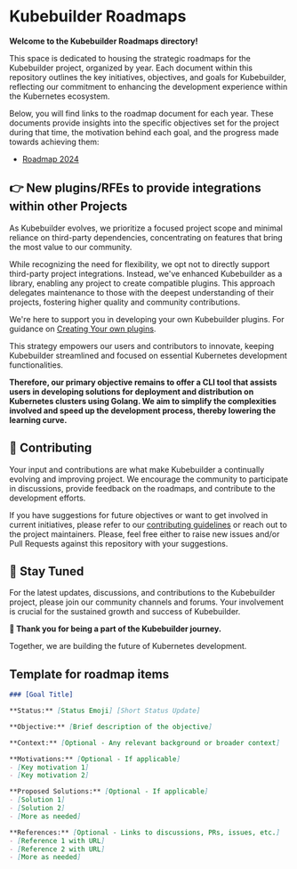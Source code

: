 # Kubebuilder Roadmaps

**Welcome to the Kubebuilder Roadmaps directory!**

This space is dedicated to housing the strategic roadmaps for the
Kubebuilder project, organized by year. Each document within this repository
outlines the key initiatives, objectives, and goals for Kubebuilder, reflecting our
commitment to enhancing the development experience within the Kubernetes ecosystem.

Below, you will find links to the roadmap document for each year. These documents provide insights into the
specific objectives set for the project during that time, the motivation behind each goal, and the progress
made towards achieving them:

- [Roadmap 2024](roadmap_2024.md)

## :point_right: New plugins/RFEs to provide integrations within other Projects

As Kubebuilder evolves, we prioritize a focused project scope and minimal reliance on third-party dependencies,
concentrating on features that bring the most value to our community.

While recognizing the need for flexibility, we opt not to directly support third-party project integrations.
Instead, we've enhanced Kubebuilder as a library, enabling any project to create compatible plugins.
This approach delegates maintenance to those with the deepest understanding of their projects, fostering higher
quality and community contributions.

We're here to support you in developing your own Kubebuilder plugins.
For guidance on [Creating Your own plugins](https://kubebuilder.io/plugins/creating-plugins).

This strategy empowers our users and contributors to innovate,
keeping Kubebuilder streamlined and focused on essential Kubernetes development functionalities.

**Therefore, our primary objective remains to offer a CLI tool that assists users in developing
solutions for deployment and distribution on Kubernetes clusters using Golang.
We aim to simplify the complexities involved and speed up the development process,
thereby lowering the learning curve.**

## :steam_locomotive: Contributing

Your input and contributions are what make Kubebuilder a continually
evolving and improving project. We encourage the community to participate in discussions,
provide feedback on the roadmaps, and contribute to the development efforts.

If you have suggestions for future objectives or want to get involved
in current initiatives, please refer to our [contributing guidelines](./../CONTRIBUTING.md)
or reach out to the project maintainers. Please, feel free either
to raise new issues and/or Pull Requests against this repository with your
suggestions.

## :loudspeaker: Stay Tuned

For the latest updates, discussions, and contributions to the Kubebuilder project,
please join our community channels and forums. Your involvement is crucial for the
sustained growth and success of Kubebuilder.

**:tada: Thank you for being a part of the Kubebuilder journey.**

Together, we are building the future of Kubernetes development.

## Template for roadmap items

```markdown
### [Goal Title]

**Status:** [Status Emoji] [Short Status Update]

**Objective:** [Brief description of the objective]

**Context:** [Optional - Any relevant background or broader context]

**Motivations:** [Optional - If applicable]
- [Key motivation 1]
- [Key motivation 2]

**Proposed Solutions:** [Optional - If applicable]
- [Solution 1]
- [Solution 2]
- [More as needed]

**References:** [Optional - Links to discussions, PRs, issues, etc.]
- [Reference 1 with URL]
- [Reference 2 with URL]
- [More as needed]
```